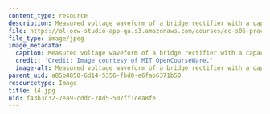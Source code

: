 ```yaml
---
content_type: resource
description: Measured voltage waveform of a bridge rectifier with a capacitor.
file: https://ol-ocw-studio-app-qa.s3.amazonaws.com/courses/ec-s06-practical-electronics-fall-2004/f43b3c327ea9cddc78d5507ff1cea8fe_14.jpg
file_type: image/jpeg
image_metadata:
  caption: Measured voltage waveform of a bridge rectifier with a capacitor.
  credit: 'Credit: Image courtesy of MIT OpenCourseWare.'
  image-alt: Measured voltage waveform of a bridge rectifier with a capacitor.
parent_uid: a85b4850-6d14-5356-fbd0-e6fab6371b50
resourcetype: Image
title: 14.jpg
uid: f43b3c32-7ea9-cddc-78d5-507ff1cea8fe
---
```

